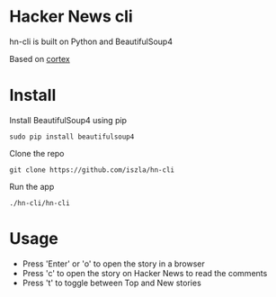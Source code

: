 # Hacker News cli


hn-cli is built on Python and BeautifulSoup4

Based on [cortex](https://github.com/GGLucas/cortex)

# Install

Install BeautifulSoup4 using pip 
```
sudo pip install beautifulsoup4
```
Clone the repo
```
git clone https://github.com/iszla/hn-cli
```
Run the app
```
./hn-cli/hn-cli
```

# Usage

* Press 'Enter' or 'o' to open the story in a browser
* Press 'c' to open the story on Hacker News to read the comments
* Press 't' to toggle between Top and New stories
